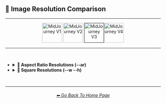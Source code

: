 <h2>📏 Image Resolution Comparison</h2>

<hr><!--------------->

<div align="center">

[<img src="https://github.com/willwulfken/MidJourney-Styles-and-Keywords-Reference/blob/main/Images/Repo_Parts/WEBP/Buttons/Version_Buttons/button_version_V1_inactive.webp?raw=true" alt="MidJourney V1" height="64" />](https://github.com/willwulfken/MidJourney-Styles-and-Keywords-Reference/blob/main/Pages/MJ_V1/Comparison_Pages/Image_Resolution_and_Upscaling/Image_Resolution_Comparison.md)
[<img src="https://github.com/willwulfken/MidJourney-Styles-and-Keywords-Reference/blob/main/Images/Repo_Parts/WEBP/Buttons/Version_Buttons/button_version_V2_inactive.webp?raw=true" alt="MidJourney V2" height="64" />](https://github.com/willwulfken/MidJourney-Styles-and-Keywords-Reference/blob/main/Pages/MJ_V2/Comparison_Pages/Image_Resolution_and_Upscaling/Image_Resolution_Comparison.md)
[<img src="https://github.com/willwulfken/MidJourney-Styles-and-Keywords-Reference/blob/main/Images/Repo_Parts/WEBP/Buttons/Version_Buttons/button_version_V3_active.webp?raw=true" alt="MidJourney V3" height="64" />]()[<img src="https://github.com/willwulfken/MidJourney-Styles-and-Keywords-Reference/blob/main/Images/Repo_Parts/WEBP/Buttons/Version_Buttons/button_version_V4_inactive.webp?raw=true" alt="MidJourney V4" height="64" />](https://github.com/willwulfken/MidJourney-Styles-and-Keywords-Reference/blob/main/Pages/Midjourney_Beta_Features/MJ_V4_Alpha/Comparison_Pages/Image_Resolution_and_Upscaling/Image_Resolution_Comparison.md)

</div>

<hr>
<br>

- <details><summary><b>🔳 Aspect Ratio Resolutions (--ar)</b></summary><p><div align="center">

	<table>
		<tr align=center valign=middle>
			<th colspan="11">Width Ratio</th>
		</tr>
		<tr align=center valign=middle>
			<th rowspan="10">Height Ratio</th>
			<th></th><th>1</th><th>2</th><th>3</th><th>4</th><th>5</th><th>6</th><th>7</th><th>8</th><th>9</th>
		</tr>
		<tr align=center valign=middle>
			<th>1</th>
			<td><img src="https://github.com/willwulfken/MidJourney-Styles-and-Keywords-Reference/blob/main/Images/MJ_V3/Comparison_Page_Images/Image_Resolution_Comparison/sphere_ar1-1.png?raw=true" width="256" /><p><code>512x512</code></p></td>
			<td><img src="https://github.com/willwulfken/MidJourney-Styles-and-Keywords-Reference/blob/main/Images/MJ_V3/Comparison_Page_Images/Image_Resolution_Comparison/sphere_ar2-1.png?raw=true" width="512" /><p><code>1024x512</code></p></td>
			<td></td><td></td><td></td><td></td><td></td><td></td><td></td>
		</tr>
		<tr align=center valign=middle>
			<th>2</th>
			<td><img src="https://github.com/willwulfken/MidJourney-Styles-and-Keywords-Reference/blob/main/Images/MJ_V3/Comparison_Page_Images/Image_Resolution_Comparison/sphere_ar1-2.png?raw=true" width="256" /><p><code>512x1024</code></p></td>
			<td></td>
			<td><img src="https://github.com/willwulfken/MidJourney-Styles-and-Keywords-Reference/blob/main/Images/MJ_V3/Comparison_Page_Images/Image_Resolution_Comparison/sphere_ar3-2.png?raw=true" width="384" /><p><code>768x512</code></p></td>
			<td></td>
			<td><img src="https://github.com/willwulfken/MidJourney-Styles-and-Keywords-Reference/blob/main/Images/MJ_V3/Comparison_Page_Images/Image_Resolution_Comparison/sphere_ar5-2.png?raw=true" width="640" /><p><code>1280x512</code></p></td>
			<td></td><td></td><td></td><td></td>
		</tr>
		<tr align=center valign=middle>
			<th>3</th><td></td>
			<td><img src="https://github.com/willwulfken/MidJourney-Styles-and-Keywords-Reference/blob/main/Images/MJ_V3/Comparison_Page_Images/Image_Resolution_Comparison/sphere_ar2-3.png?raw=true" width="256" /><p><code>512x768</code></p></td>
			<td></td><td></td><td></td><td></td><td></td><td></td><td></td>
		</tr>
		<tr align=center valign=middle>
			<th>4</th><td></td><td></td><td></td><td></td>
			<td><img src="https://github.com/willwulfken/MidJourney-Styles-and-Keywords-Reference/blob/main/Images/MJ_V3/Comparison_Page_Images/Image_Resolution_Comparison/sphere_ar5-4.png?raw=true" width="320" /><p><code>640x512</code></p></td>
			<td></td>
			<td><img src="https://github.com/willwulfken/MidJourney-Styles-and-Keywords-Reference/blob/main/Images/MJ_V3/Comparison_Page_Images/Image_Resolution_Comparison/sphere_ar7-4.png?raw=true" width="448" /><p><code>896x512</code></p></td>
			<td></td>
			<td><img src="https://github.com/willwulfken/MidJourney-Styles-and-Keywords-Reference/blob/main/Images/MJ_V3/Comparison_Page_Images/Image_Resolution_Comparison/sphere_ar9-4.png?raw=true" width="576" /><p><code>1152x512</code></p></td>
		</tr>
		<tr align=center valign=middle>
			<th>5</th><td></td>
			<td><img src="https://github.com/willwulfken/MidJourney-Styles-and-Keywords-Reference/blob/main/Images/MJ_V3/Comparison_Page_Images/Image_Resolution_Comparison/sphere_ar2-5.png?raw=true" width="256" /><p><code>512x1280</code></p></td>
			<td></td>
			<td><img src="https://github.com/willwulfken/MidJourney-Styles-and-Keywords-Reference/blob/main/Images/MJ_V3/Comparison_Page_Images/Image_Resolution_Comparison/sphere_ar4-5.png?raw=true" width="256" /><p><code>512x640</code></p></td>
			<td></td><td></td><td></td><td></td><td></td>
		</tr>
		<tr align=center valign=middle>
			<th>6</th><td></td><td></td><td></td><td></td><td></td><td></td><td></td><td></td><td></td>
		</tr>
		<tr align=center valign=middle>
			<th>7</th><td></td><td></td><td></td>
			<td><img src="https://github.com/willwulfken/MidJourney-Styles-and-Keywords-Reference/blob/main/Images/MJ_V3/Comparison_Page_Images/Image_Resolution_Comparison/sphere_ar4-7.png?raw=true" width="256" /><p><code>512x896</code></p></td>
			<td></td><td></td><td></td><td></td><td></td>
		</tr>
		<tr align=center valign=middle>
			<th>8</th><td></td><td></td><td></td><td></td><td></td><td></td><td></td><td></td><td></td>
		</tr>
		<tr align=center valign=middle>
			<th>9</th><td></td><td></td><td></td>
			<td><img src="https://github.com/willwulfken/MidJourney-Styles-and-Keywords-Reference/blob/main/Images/MJ_V3/Comparison_Page_Images/Image_Resolution_Comparison/sphere_ar4-9.png?raw=true" width="256" /><p><code>512x1152</code></p></td>
			<td></td><td></td><td></td><td></td><td></td>
		</tr>
	</table>

  </div></p></details>



- <details><summary><b>📐 Square Resolutions (--w --h)</b></summary><p><div align="center">

	<table>
		<tr align=center valign=middle>
			<td width="150">256x256</td>
			<td><img src="https://github.com/willwulfken/MidJourney-Styles-and-Keywords-Reference/blob/main/Images/MJ_V3/Comparison_Page_Images/Image_Resolution_Comparison/sphere_wh256.png?raw=true" width="256" /></td>
		</tr>
		<tr align=center valign=middle>
			<td width="150">320x320</td>
			<td><img src="https://github.com/willwulfken/MidJourney-Styles-and-Keywords-Reference/blob/main/Images/MJ_V3/Comparison_Page_Images/Image_Resolution_Comparison/sphere_wh320.png?raw=true" width="320" /></td>
		</tr>
		<tr align=center valign=middle>
			<td width="150">384x384</td>
			<td><img src="https://github.com/willwulfken/MidJourney-Styles-and-Keywords-Reference/blob/main/Images/MJ_V3/Comparison_Page_Images/Image_Resolution_Comparison/sphere_wh384.png?raw=true" width="384" /></td>
		</tr>
		<tr align=center valign=middle>
			<td width="150">512x512 (--hd)</td>
			<td><img src="https://github.com/willwulfken/MidJourney-Styles-and-Keywords-Reference/blob/main/Images/MJ_V3/Comparison_Page_Images/Image_Resolution_Comparison/sphere_wh512_hd.png?raw=true" width="512" /></td>
		</tr>
		<tr align=center valign=middle>
			<td width="150">640x640 (--hd)</td>
			<td><img src="https://github.com/willwulfken/MidJourney-Styles-and-Keywords-Reference/blob/main/Images/MJ_V3/Comparison_Page_Images/Image_Resolution_Comparison/sphere_wh640_hd.png?raw=true" width="640" /></td>
		</tr>
		<tr align=center valign=middle>
			<td width="150">768x768 (--hd)</td>
			<td><img src="https://github.com/willwulfken/MidJourney-Styles-and-Keywords-Reference/blob/main/Images/MJ_V3/Comparison_Page_Images/Image_Resolution_Comparison/sphere_wh768_hd.png?raw=true" width="768" /></td>
		</tr>
		<tr align=center valign=middle>
			<td width="150">896x896 (--hd)</td>
			<td><img src="https://github.com/willwulfken/MidJourney-Styles-and-Keywords-Reference/blob/main/Images/MJ_V3/Comparison_Page_Images/Image_Resolution_Comparison/sphere_wh896_hd.png?raw=true" width="896" /></td>
		</tr>
	</table>

  </div></p></details>

<br>

<hr><!--------------->
<div align="center">
<h6><a href="https://github.com/willwulfken/MidJourney-Styles-and-Keywords-Reference/blob/main/README.md">⬅ Go Back To Home Page</a></h6>
</div>